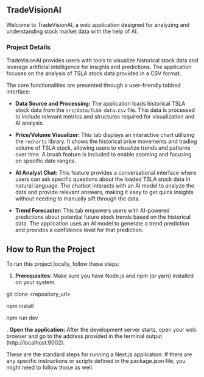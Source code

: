 ## TradeVisionAI

Welcome to TradeVisionAI, a web application designed for analyzing and understanding stock market data with the help of AI.

### Project Details

TradeVisionAI provides users with tools to visualize historical stock data and leverage artificial intelligence for insights and predictions. The application focuses on the analysis of TSLA stock data provided in a CSV format.

The core functionalities are presented through a user-friendly tabbed interface:

*   **Data Source and Processing:** The application loads historical TSLA stock data from the `src/data/TLSA-data.csv` file. This data is processed to include relevant metrics and structures required for visualization and AI analysis.

*   **Price/Volume Visualizer:** This tab displays an interactive chart utilizing the `recharts` library. It shows the historical price movements and trading volume of TSLA stock, allowing users to visualize trends and patterns over time. A brush feature is included to enable zooming and focusing on specific date ranges.

*   **AI Analyst Chat:** This feature provides a conversational interface where users can ask specific questions about the loaded TSLA stock data in natural language. The chatbot interacts with an AI model to analyze the data and provide relevant answers, making it easy to get quick insights without needing to manually sift through the data.

*   **Trend Forecaster:** This tab empowers users with AI-powered predictions about potential future stock trends based on the historical data. The application uses an AI model to generate a trend prediction and provides a confidence level for that prediction.

## How to Run the Project

To run this project locally, follow these steps:

1.  **Prerequisites:**
    Make sure you have Node.js and npm (or yarn) installed on your system.

git clone <repository_url>

npm install

npm run dev


.  **Open the application:**
    After the development server starts, open your web browser and go to the address provided in the terminal output (http://localhost:9002).

These are the standard steps for running a Next.js application. If there are any specific instructions or scripts defined in the package.json file, you might need to follow those as well.
